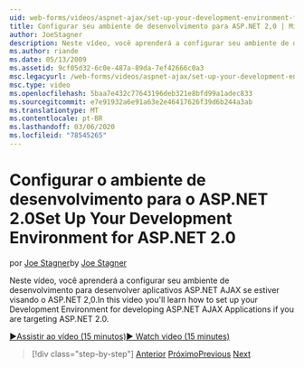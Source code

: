 ```yaml
---
uid: web-forms/videos/aspnet-ajax/set-up-your-development-environment-for-aspnet-20
title: Configurar seu ambiente de desenvolvimento para ASP.NET 2,0 | Microsoft Docs
author: JoeStagner
description: Neste vídeo, você aprenderá a configurar seu ambiente de desenvolvimento para desenvolver aplicativos ASP.NET AJAX se estiver visando o ASP.NET 2,0.
ms.author: riande
ms.date: 05/13/2009
ms.assetid: 9cf05d32-6c0e-487a-89da-7ef42666c0a3
msc.legacyurl: /web-forms/videos/aspnet-ajax/set-up-your-development-environment-for-aspnet-20
msc.type: video
ms.openlocfilehash: 5baa7e432c77643196deb321e8bfd99a1adec833
ms.sourcegitcommit: e7e91932a6e91a63e2e46417626f39d6b244a3ab
ms.translationtype: MT
ms.contentlocale: pt-BR
ms.lasthandoff: 03/06/2020
ms.locfileid: "78545265"
---
```

# <a name="set-up-your-development-environment-for-aspnet-20"></a><span data-ttu-id="7c6b4-103">Configurar o ambiente de desenvolvimento para o ASP.NET 2.0</span><span class="sxs-lookup"><span data-stu-id="7c6b4-103">Set Up Your Development Environment for ASP.NET 2.0</span></span>

<span data-ttu-id="7c6b4-104">por [Joe Stagner](https://github.com/JoeStagner)</span><span class="sxs-lookup"><span data-stu-id="7c6b4-104">by [Joe Stagner](https://github.com/JoeStagner)</span></span>

<span data-ttu-id="7c6b4-105">Neste vídeo, você aprenderá a configurar seu ambiente de desenvolvimento para desenvolver aplicativos ASP.NET AJAX se estiver visando o ASP.NET 2,0.</span><span class="sxs-lookup"><span data-stu-id="7c6b4-105">In this video you'll learn how to set up your Development Environment for developing ASP.NET AJAX Applications if you are targeting ASP.NET 2.0.</span></span>

[<span data-ttu-id="7c6b4-106">&#9654;Assistir ao vídeo (15 minutos)</span><span class="sxs-lookup"><span data-stu-id="7c6b4-106">&#9654; Watch video (15 minutes)</span></span>](https://channel9.msdn.com/Blogs/ASP-NET-Site-Videos/set-up-your-development-environment-for-aspnet-20)

> [!div class="step-by-step"]
> <span data-ttu-id="7c6b4-107">[Anterior](set-up-your-development-environment-for-aspnet-35.md)
> [Próximo](how-do-i-customize-error-handling-for-the-aspnet-ajax-updatepanel.md)</span><span class="sxs-lookup"><span data-stu-id="7c6b4-107">[Previous](set-up-your-development-environment-for-aspnet-35.md)
[Next](how-do-i-customize-error-handling-for-the-aspnet-ajax-updatepanel.md)</span></span>

